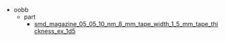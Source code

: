 * oobb
  * part
    * [smd_magazine_05_05_10_nm_8_mm_tape_width_1_5_mm_tape_thickness_ex_1d5](oobb/part/smd_magazine_05_05_10_nm_8_mm_tape_width_1_5_mm_tape_thickness_ex_1d5)

